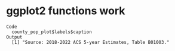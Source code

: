 # ggplot2 functions work

    Code
      county_pop_plot$labels$caption
    Output
      [1] "Source: 2018-2022 ACS 5-year Estimates, Table B01003."

